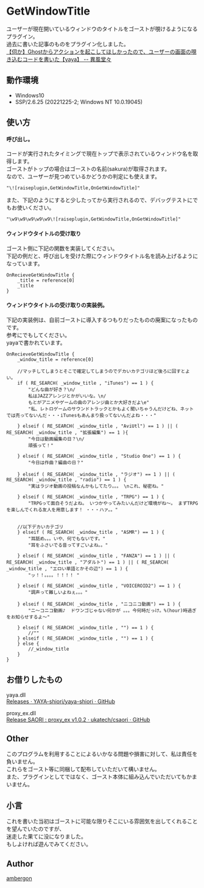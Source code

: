 # GetWindowTitle
ユーザーが現在開いているウィンドウのタイトルをゴーストが覗けるようになるプラグイン。<br>
過去に書いた記事のものをプラグイン化しました。<br>
[【伺か】Ghostからアクションを起こしてほしかったので、ユーザーの画面の覗き込むコードを書いた【yaya】 -- 異風堂々](https://ambergonslibrary.com/ukagaka/7360/)<br>


## 動作環境
- Windows10
- SSP/2.6.25 (20221225-2; Windows NT 10.0.19045)


## 使い方
#### 呼び出し。
コードが実行されたタイミングで現在トップで表示されているウィンドウ名を取得します。<br>
ゴーストがトップの場合はゴーストの名前(sakura)が取得されます。<br>
なので、ユーザーが見つめているかどうかの判定にも使えます。<br>
```
"\![raiseplugin,GetWindowTitle,OnGetWindowTitle]"
```

また、下記のようにすると少したってから実行されるので、デバッグテストにでもお使いください。<br>
```
"\w9\w9\w9\w9\w9\![raiseplugin,GetWindowTitle,OnGetWindowTitle]"
```


#### ウィンドウタイトルの受け取り
ゴースト側に下記の関数を実装してください。<br>
下記の例だと、呼び出しを受けた際にウィンドウタイトル名を読み上げるようになっています。<br>
```
OnRecieveGetWindowTitle {
    _title = reference[0]
    _title
}
```


#### ウィンドウタイトルの受け取りの実装例。
下記の実装例は、自前ゴーストに導入するつもりだったものの廃案になったものです。<br>
参考にでもしてください。<br>
yayaで書かれています。<br>
```
OnRecieveGetWindowTitle {
    _window_title = reference[0]

    //マッチしてしまうとそこで確定してしまうのでデカいカテゴリほど後ろに回すとよい。
    if ( RE_SEARCH( _window_title , "iTunes") == 1 ) {
        "どんな曲が好き？\n/
        私はJAZZアレンジとかがいいな。\n/
        もとがアニメやゲームの曲のアレンジ曲とか大好きだよ\e"
        "私、レトロゲームのサウンドトラックとかもよく聞いちゃうんだけどね、ネットでは売ってないんだ・・・iTunesもあんまり扱ってないんだよね・・・"

    } elseif ( RE_SEARCH( _window_title , "AviUtl") == 1 ) || ( RE_SEARCH( _window_title , "拡張編集") == 1 ){
        "今日は動画編集の日？\n/
        頑張って！"

    } elseif ( RE_SEARCH( _window_title , "Studio One") == 1 ) {
        "今日は作曲？編曲の日？"

    } elseif ( RE_SEARCH( _window_title , "ラジオ") == 1 ) || ( RE_SEARCH( _window_title , "radio") == 1 ) {
        "実はラジオ動画の投稿なんかもしてたり。。。 \nこれ、秘密ね。"

    } elseif ( RE_SEARCH( _window_title , "TRPG") == 1 ) {
        "TRPGって面白そうだよね。 いつかやってみたいんだけど環境がね～。 まずTRPGを楽しんでくれる友人を用意します！ ・・・ハァ。。"


    //以下デカいカテゴリ
    } elseif ( RE_SEARCH( _window_title , "ASMR") == 1 ) {
        "耳舐め。。。いや、何でもないです。"
        "耳をふさいでる音ってすごいよね。。"

    } elseif ( RE_SEARCH( _window_title , "FANZA") == 1 ) || ( RE_SEARCH( _window_title , "アダルト") == 1 ) || ( RE_SEARCH( _window_title , "エロい単語とかその辺") == 1 ) {
        "ッ！！。。。。！！！！ "

    } elseif ( RE_SEARCH( _window_title , "VOICEROID2") == 1 ) {
        "調声って難しいよねぇ。。。"

    } elseif ( RE_SEARCH( _window_title , "ニコニコ動画") == 1 ) {
        "ニ～コニコ動画♪  ドワンゴじゃない何かが 。。。今何時だっけ。%(hour)時過ぎをお知らせするよ～"

    } elseif ( RE_SEARCH( _window_title , "") == 1 ) {
        //""
    } elseif ( RE_SEARCH( _window_title , "") == 1 ) {
    } else {
        //_window_title
    }
}
```


## お借りしたもの
yaya.dll<br>
[Releases · YAYA-shiori/yaya-shiori · GitHub](https://github.com/YAYA-shiori/yaya-shiori/releases)<br>

proxy_ex.dll<br>
[Release SAORI : proxy_ex v1.0.2 · ukatech/csaori · GitHub](https://github.com/ukatech/csaori/releases/tag/saori_proxy_ex_v1.0.2)<br>


## Other
このプログラムを利用することによるいかなる問題や損害に対して、私は責任を負いません。<br>
これらをゴースト等に同梱して配布していただいて構いません。<br>
また、プラグインとしてではなく、ゴースト本体に組み込んでいただいてもかまいません。<br>


## 小言
これを書いた当初はゴーストに可能な限りそこにいる雰囲気を出してくれることを望んでいたのですが、<br>
迷走した果てに没になりました。<br>
もしよければ遊んでみてください。<br>



## Author
[ambergon](https://twitter.com/Sc_lFoxGon)




